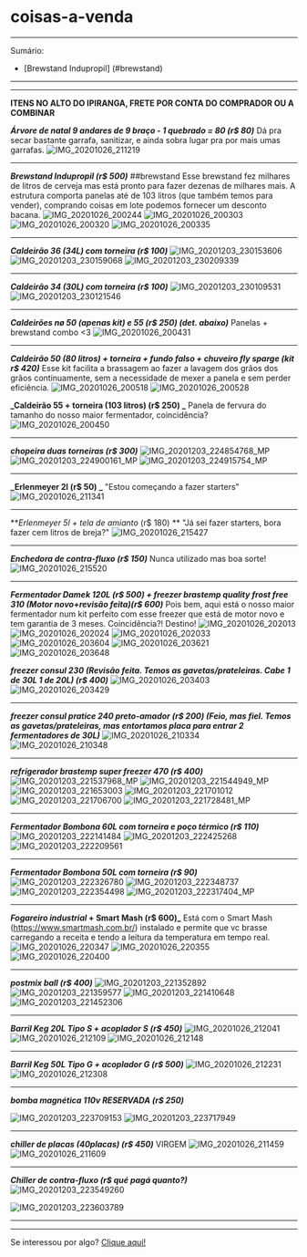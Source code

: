 # coisas-a-venda
* * *
Sumário:
- [Brewstand Indupropil] (#brewstand)

* * *
* * *
**ITENS NO ALTO DO IPIRANGA, FRETE POR CONTA DO COMPRADOR OU A COMBINAR**

**_Árvore de natal 9 andares de 9 braço - 1 quebrado = 80 (r$ 80)_**
Dá pra secar bastante garrafa, sanitizar, e ainda sobra lugar pra por mais umas garrafas.
![IMG_20201026_211219](https://user-images.githubusercontent.com/17773224/98174610-e5f67880-1ed3-11eb-9d02-ad47c378f345.jpg)

* * *
**_Brewstand Indupropil (r$ 500)_** ##brewstand
Esse brewstand fez milhares de litros de cerveja mas está pronto para fazer dezenas de milhares mais. A estrutura comporta panelas até de 103 litros (que também temos para vender), comprando coisas em lote podemos fornecer um desconto bacana. 
![IMG_20201026_200244](https://user-images.githubusercontent.com/17773224/98174202-420ccd00-1ed3-11eb-86b1-a4731de24c38.jpg)
![IMG_20201026_200303](https://user-images.githubusercontent.com/17773224/98174244-59e45100-1ed3-11eb-92d0-bf5a16134a40.jpg)
![IMG_20201026_200320](https://user-images.githubusercontent.com/17773224/98174274-64064f80-1ed3-11eb-8bcb-2c68143cdc74.jpg)
![IMG_20201026_200335](https://user-images.githubusercontent.com/17773224/98174335-7bddd380-1ed3-11eb-8ff9-cd4d58aef8aa.jpg)

* * *
**_Caldeirão 36 (34L) com torneira (r$ 100)_**
![IMG_20201203_230153606](https://user-images.githubusercontent.com/17773224/101113028-481ec800-35bd-11eb-8fe6-4f4933a15a9c.jpg)
![IMG_20201203_230159068](https://user-images.githubusercontent.com/17773224/101113035-4b19b880-35bd-11eb-82f9-60c4870fa61e.jpg)
![IMG_20201203_230209339](https://user-images.githubusercontent.com/17773224/101113043-4d7c1280-35bd-11eb-8167-c308c710963e.jpg)

* * *
**_Caldeirão 34 (30L) com torneira (r$ 100)_**
![IMG_20201203_230109531](https://user-images.githubusercontent.com/17773224/101113017-43f2aa80-35bd-11eb-8ead-7f36b978e259.jpg)
![IMG_20201203_230121546](https://user-images.githubusercontent.com/17773224/101113022-45bc6e00-35bd-11eb-8e8a-16082add38af.jpg)

* * *
**_Caldeirões nø 50 (apenas kit) e 55 (r$ 250) (det. abaixo)_**
Panelas + brewstand combo <3
![IMG_20201026_200431](https://user-images.githubusercontent.com/17773224/98174346-8304e180-1ed3-11eb-9681-9512fe153d8e.jpg)

* * *
**_Caldeirão 50 (80 litros) + torneira + fundo falso + chuveiro fly sparge (kit r$ 420)_**
Esse kit facilita a brassagem ao fazer a lavagem dos grãos dos grãos continuamente, sem a necessidade de mexer a panela e sem perder eficiência.
![IMG_20201026_200518](https://user-images.githubusercontent.com/17773224/98174455-afb8f900-1ed3-11eb-8ae3-dcd9304b8560.jpg)
![IMG_20201026_200528](https://user-images.githubusercontent.com/17773224/98174471-b6477080-1ed3-11eb-88ac-a9828ded8eea.jpg)

**_Caldeirão 55 + torneira (103 litros) (r$ 250) _**
Panela de fervura do tamanho do nosso maior fermentador, coincidência?
![IMG_20201026_200450](https://user-images.githubusercontent.com/17773224/98174433-a7f95480-1ed3-11eb-8adc-b84d2c867712.jpg)

* * *
**_chopeira duas torneiras (r$ 300)_**
![IMG_20201203_224854768_MP](https://user-images.githubusercontent.com/17773224/101112993-3b9a6f80-35bd-11eb-9c75-8ca36aabd89f.jpg)
![IMG_20201203_224900161_MP](https://user-images.githubusercontent.com/17773224/101112999-3dfcc980-35bd-11eb-8339-8bd3b79c4184.jpg)
![IMG_20201203_224915754_MP](https://user-images.githubusercontent.com/17773224/101113006-405f2380-35bd-11eb-9045-32f8b4c0bca9.jpg)

* * *
**_Erlenmeyer 2l (r$ 50) _**
"Estou começando a fazer starters"
![IMG_20201026_211341](https://user-images.githubusercontent.com/17773224/98174616-e7c03c00-1ed3-11eb-9ed3-0fd8588cf8c7.jpg)

* * *
**_Erlenmeyer 5l + tela de amianto_ (r$ 180) **
"Já sei fazer starters, bora fazer cem litros de breja?"
![IMG_20201026_215427](https://user-images.githubusercontent.com/17773224/98174700-0cb4af00-1ed4-11eb-9258-f2ad261d8dfa.jpg)

* * *
**_Enchedora de contra-fluxo (r$ 150)_**
Nunca utilizado mas boa sorte!
![IMG_20201026_215520](https://user-images.githubusercontent.com/17773224/98174706-0e7e7280-1ed4-11eb-8ebb-8fa4e2274f4d.jpg)
* * *
**_Fermentador Damek 120L (r$ 500) + freezer brastemp quality frost free 310 (Motor novo+revisão feita)(r$ 600)_**
Pois bem, aqui está o nosso maior fermentador num kit perfeito com esse freezer que está de motor novo e tem garantia de 3 meses. Coincidência?! Destino!
![IMG_20201026_202013](https://user-images.githubusercontent.com/17773224/98174491-bc3d5180-1ed3-11eb-8302-92cd38b75fd0.jpg)
![IMG_20201026_202024](https://user-images.githubusercontent.com/17773224/98174515-c3fcf600-1ed3-11eb-90e9-744735d97afa.jpg)
![IMG_20201026_202033](https://user-images.githubusercontent.com/17773224/98174550-d0814e80-1ed3-11eb-8ae3-bcf3cacfdd5c.jpg)
![IMG_20201026_203604](https://user-images.githubusercontent.com/17773224/98174566-d6772f80-1ed3-11eb-95fe-bc949cd936a6.jpg)
![IMG_20201026_203621](https://user-images.githubusercontent.com/17773224/98174571-d9722000-1ed3-11eb-8aea-17689b16935b.jpg)
![IMG_20201026_203648](https://user-images.githubusercontent.com/17773224/98174590-df680100-1ed3-11eb-9d0d-a1d0a064bfe3.jpg)


**_freezer consul 230 (Revisão feita. Temos as gavetas/prateleiras. Cabe 1 de 30L 1 de 20L) (r$ 400)_**
![IMG_20201026_203403](https://user-images.githubusercontent.com/17773224/98174554-d24b1200-1ed3-11eb-8259-918373e532aa.jpg)
![IMG_20201026_203429](https://user-images.githubusercontent.com/17773224/98174558-d414d580-1ed3-11eb-9ba0-908377ee8e7a.jpg)


* * *
**_freezer consul pratice 240 preto-amador (r$ 200) (Feio, mas fiel. Temos as gavetas/prateleiras, mas entortamos placa para entrar 2 fermentadores de 30L)_**
![IMG_20201026_210334](https://user-images.githubusercontent.com/17773224/98174598-e131c480-1ed3-11eb-9108-65a556b2c990.jpg)
![IMG_20201026_210348](https://user-images.githubusercontent.com/17773224/98174605-e3941e80-1ed3-11eb-8031-39f4e21d4f10.jpg)

* * *
**_refrigerador brastemp super freezer 470 (r$ 400)_**
![IMG_20201203_221537968_MP](https://user-images.githubusercontent.com/17773224/101112864-0261ff80-35bd-11eb-804f-2f2fd0438747.jpg)
![IMG_20201203_221544949_MP](https://user-images.githubusercontent.com/17773224/101112867-042bc300-35bd-11eb-932b-740d2836e2a2.jpg)
![IMG_20201203_221653003](https://user-images.githubusercontent.com/17773224/101112869-068e1d00-35bd-11eb-9300-4401c45557b8.jpg)
![IMG_20201203_221701012](https://user-images.githubusercontent.com/17773224/101112876-09890d80-35bd-11eb-9020-7406001c17a2.jpg)
![IMG_20201203_221706700](https://user-images.githubusercontent.com/17773224/101112883-0beb6780-35bd-11eb-913c-a7e740089dfc.jpg)
![IMG_20201203_221728481_MP](https://user-images.githubusercontent.com/17773224/101112888-0ee65800-35bd-11eb-953f-4524e3a2e36a.jpg)

* * *
**_Fermentador Bombona 60L com torneira e poço térmico (r$ 110)_**
![IMG_20201203_222141484](https://user-images.githubusercontent.com/17773224/101112909-17d72980-35bd-11eb-8f12-1aadc0331bdb.jpg)
![IMG_20201203_222425268](https://user-images.githubusercontent.com/17773224/101112949-29b8cc80-35bd-11eb-957b-6195539d39c3.jpg)
![IMG_20201203_222209561](https://user-images.githubusercontent.com/17773224/101112920-1d347400-35bd-11eb-9d75-16df8f1fdd68.jpg)

* * *
**_Fermentador Bombona 50L com torneira (r$ 90)_**
![IMG_20201203_222326780](https://user-images.githubusercontent.com/17773224/101112934-21f92800-35bd-11eb-9558-33d63c6ca0f0.jpg)
![IMG_20201203_222348737](https://user-images.githubusercontent.com/17773224/101112938-24f41880-35bd-11eb-90e1-855a74841dc4.jpg)
![IMG_20201203_222354498](https://user-images.githubusercontent.com/17773224/101112946-27567280-35bd-11eb-9705-3bbfb2d0c863.jpg)
![IMG_20201203_222317404_MP](https://user-images.githubusercontent.com/17773224/101112924-1f96ce00-35bd-11eb-9774-2748a6782b4f.jpg)

* * *
**_Fogareiro industrial_ + Smart Mash (r$ 600)_**
Está com o Smart Mash (https://www.smartmash.com.br/) instalado e permite que vc brasse carregando a receita e tendo a leitura da temperatura em tempo real.
![IMG_20201026_220347](https://user-images.githubusercontent.com/17773224/98174715-10e0cc80-1ed4-11eb-993c-3ecc0f837821.jpg)
![IMG_20201026_220355](https://user-images.githubusercontent.com/17773224/98174722-13432680-1ed4-11eb-99d9-0e3f35d6c4db.jpg)
![IMG_20201026_220400](https://user-images.githubusercontent.com/17773224/98174730-150cea00-1ed4-11eb-9e91-fdfa5d75c371.jpg)

* * *
**_postmix ball (r$ 400)_**
![IMG_20201203_221352892](https://user-images.githubusercontent.com/17773224/101112771-d21a6100-35bc-11eb-8726-bf4f88aaa3af.jpg)
![IMG_20201203_221359577](https://user-images.githubusercontent.com/17773224/101112776-d5ade800-35bc-11eb-8e34-f03202f9af01.jpg)
![IMG_20201203_221410648](https://user-images.githubusercontent.com/17773224/101112856-fe35e200-35bc-11eb-8208-ddf87f37224b.jpg)
![IMG_20201203_221452306](https://user-images.githubusercontent.com/17773224/101112861-ffffa580-35bc-11eb-9dba-79f29ef29c4a.jpg)

* * *
**_Barril Keg 20L Tipo S + acoplador S (r$ 450)_**
![IMG_20201026_212041](https://user-images.githubusercontent.com/17773224/98174645-f6a6ee80-1ed3-11eb-9a79-e0f3dd317f12.jpg)
![IMG_20201026_212109](https://user-images.githubusercontent.com/17773224/98174653-fad30c00-1ed3-11eb-86eb-64f42b8281a8.jpg)
![IMG_20201026_212148](https://user-images.githubusercontent.com/17773224/98174673-0292b080-1ed4-11eb-8487-4e33ab64fc9a.jpg)

* * *
**_Barril Keg 50L Tipo G + acoplador G (r$ 500)_**
![IMG_20201026_212231](https://user-images.githubusercontent.com/17773224/98174679-04f50a80-1ed4-11eb-93e5-903c10075a11.jpg)
![IMG_20201026_212308](https://user-images.githubusercontent.com/17773224/98174682-06bece00-1ed4-11eb-8ca9-d5b8fcfc7a13.jpg)

* * *
**_bomba magnética 110v RESERVADA (r$ 250)_**

![IMG_20201203_223709153](https://user-images.githubusercontent.com/17773224/101112985-376e5200-35bd-11eb-87e8-6c00aafb426e.jpg)
![IMG_20201203_223717949](https://user-images.githubusercontent.com/17773224/101112991-39d0ac00-35bd-11eb-84a6-8b0893cf2a3e.jpg)

* * *
**_chiller de placas (40placas) (r$ 450)_**
VIRGEM
![IMG_20201026_211459](https://user-images.githubusercontent.com/17773224/98174622-ea229600-1ed3-11eb-9f8b-283ad47ccc29.jpg)
![IMG_20201026_211609](https://user-images.githubusercontent.com/17773224/98174624-ec84f000-1ed3-11eb-85a4-f38457a0de7a.jpg)

* * *
**_Chiller de contra-fluxo (r$ qué pagá quanto?)_**
![IMG_20201203_223549260](https://user-images.githubusercontent.com/17773224/101112956-2d4c5380-35bd-11eb-8e03-0e29e2e1be5d.jpg)

![IMG_20201203_223603789](https://user-images.githubusercontent.com/17773224/101112980-34736180-35bd-11eb-9d2c-7fbd359f31ab.jpg)


* * *
* * *
Se interessou por algo?
[Clique aqui!](https://api.whatsapp.com/send?phone=5511985345646&text=Olá)
